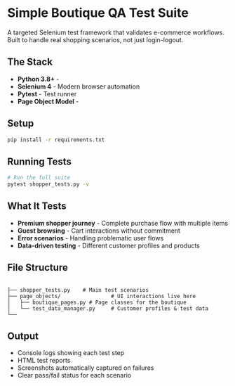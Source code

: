 # Simple Boutique QA Test Suite

A targeted Selenium test framework that validates e-commerce workflows. Built to handle real shopping scenarios, not just login-logout.

## The Stack
- **Python 3.8+** -
- **Selenium 4** - Modern browser automation
- **Pytest** - Test runner 
- **Page Object Model** - 

## Setup 
```bash
pip install -r requirements.txt
```

## Running Tests
```bash
# Run the full suite
pytest shopper_tests.py -v


```

## What It Tests
- **Premium shopper journey** - Complete purchase flow with multiple items
- **Guest browsing** - Cart interactions without commitment  
- **Error scenarios** - Handling problematic user flows
- **Data-driven testing** - Different customer profiles and products

## File Structure
```

├── shopper_tests.py    # Main test scenarios
├── page_objects/                # UI interactions live here
│   ├── boutique_pages.py # Page classes for the boutique
│   └── test_data_manager.py     # Customer profiles & test data
└── 
```



## Output 
- Console logs showing each test step
- HTML test reports
- Screenshots automatically captured on failures
- Clear pass/fail status for each scenario

